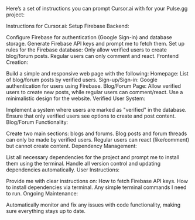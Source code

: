 Here’s a set of instructions you can prompt Cursor.ai with for your Pulse.gg project:

Instructions for Cursor.ai:
Setup Firebase Backend:

Configure Firebase for authentication (Google Sign-in) and database storage.
Generate Firebase API keys and prompt me to fetch them.
Set up rules for the Firebase database:
Only allow verified users to create blog/forum posts.
Regular users can only comment and react.
Frontend Creation:

Build a simple and responsive web page with the following:
Homepage: List of blog/forum posts by verified users.
Sign-up/Sign-in: Google authentication for users using Firebase.
Blog/Forum Page: Allow verified users to create new posts, while regular users can comment/react.
Use a minimalistic design for the website.
Verified User System:

Implement a system where users are marked as "verified" in the database.
Ensure that only verified users see options to create and post content.
Blog/Forum Functionality:

Create two main sections: blogs and forums.
Blog posts and forum threads can only be made by verified users.
Regular users can react (like/comment) but cannot create content.
Dependency Management:

List all necessary dependencies for the project and prompt me to install them using the terminal.
Handle all version control and updating dependencies automatically.
User Instructions:

Provide me with clear instructions on:
How to fetch Firebase API keys.
How to install dependencies via terminal.
Any simple terminal commands I need to run.
Ongoing Maintenance:

Automatically monitor and fix any issues with code functionality, making sure everything stays up to date.